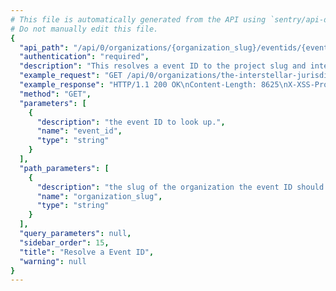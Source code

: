 ```yaml
---
# This file is automatically generated from the API using `sentry/api-docs/generator.py.`
# Do not manually edit this file.
{
  "api_path": "/api/0/organizations/{organization_slug}/eventids/{event_id}/", 
  "authentication": "required", 
  "description": "This resolves a event ID to the project slug and internal issue ID and internal event ID.", 
  "example_request": "GET /api/0/organizations/the-interstellar-jurisdiction/eventids/e7c307cd14ea4025b0d52d313a76c3d4/ HTTP/1.1\nHost: sentry.io\nAuthorization: Bearer <token>", 
  "example_response": "HTTP/1.1 200 OK\nContent-Length: 8625\nX-XSS-Protection: 1; mode=block\nX-Content-Type-Options: nosniff\nContent-Language: en\nAccess-Control-Expose-Headers: X-Sentry-Error, Retry-After\nVary: Accept-Language, Cookie\nAccess-Control-Allow-Methods: GET, HEAD, OPTIONS\nAllow: GET, HEAD, OPTIONS\nAccess-Control-Allow-Origin: *\nAccess-Control-Allow-Headers: X-Sentry-Auth, X-Requested-With, Origin, Accept, Content-Type, Authentication, Authorization\nContent-Type: application/json\nX-Frame-Options: deny\n\n{\n  \"event\": {\n    \"_meta\": {\n      \"context\": null, \n      \"contexts\": null, \n      \"entries\": {}, \n      \"message\": null, \n      \"packages\": null, \n      \"sdk\": null, \n      \"tags\": {}, \n      \"user\": null\n    }, \n    \"context\": {\n      \"emptyList\": [], \n      \"emptyMap\": {}, \n      \"length\": 10837790, \n      \"results\": [\n        1, \n        2, \n        3, \n        4, \n        5\n      ], \n      \"session\": {\n        \"foo\": \"bar\"\n      }, \n      \"unauthorized\": false, \n      \"url\": \"http://example.org/foo/bar/\"\n    }, \n    \"contexts\": {\n      \"browser\": {\n        \"name\": \"Chrome\", \n        \"type\": \"browser\", \n        \"version\": \"28.0.1500\"\n      }, \n      \"client_os\": {\n        \"name\": \"Windows\", \n        \"type\": \"os\", \n        \"version\": \"8\"\n      }\n    }, \n    \"crashFile\": null, \n    \"culprit\": \"raven.scripts.runner in main\", \n    \"dateCreated\": \"2020-03-22T20:58:04Z\", \n    \"dateReceived\": \"2020-03-22T20:58:04.796879Z\", \n    \"dist\": null, \n    \"entries\": [\n      {\n        \"data\": {\n          \"formatted\": \"This is an example python exception\"\n        }, \n        \"type\": \"message\"\n      }, \n      {\n        \"data\": {\n          \"frames\": [\n            {\n              \"absPath\": \"/home/ubuntu/.virtualenvs/getsentry/src/raven/raven/base.py\", \n              \"colNo\": null, \n              \"context\": [\n                [\n                  298, \n                  \"                frames = stack\"\n                ], \n                [\n                  299, \n                  \"\"\n                ], \n                [\n                  300, \n                  \"            data.update({\"\n                ], \n                [\n                  301, \n                  \"                'sentry.interfaces.Stacktrace': {\"\n                ], \n                [\n                  302, \n                  \"                    'frames': get_stack_info(frames,\"\n                ], \n                [\n                  303, \n                  \"                        transformer=self.transform)\"\n                ], \n                [\n                  304, \n                  \"                },\"\n                ], \n                [\n                  305, \n                  \"            })\"\n                ], \n                [\n                  306, \n                  \"\"\n                ], \n                [\n                  307, \n                  \"        if 'sentry.interfaces.Stacktrace' in data:\"\n                ], \n                [\n                  308, \n                  \"            if self.include_paths:\"\n                ]\n              ], \n              \"errors\": null, \n              \"filename\": \"raven/base.py\", \n              \"function\": \"build_msg\", \n              \"inApp\": false, \n              \"instructionAddr\": null, \n              \"lineNo\": 303, \n              \"module\": \"raven.base\", \n              \"package\": null, \n              \"platform\": null, \n              \"rawFunction\": null, \n              \"symbol\": null, \n              \"symbolAddr\": null, \n              \"trust\": null, \n              \"vars\": {\n                \"'culprit'\": null, \n                \"'data'\": {\n                  \"'message'\": \"u'This is a test message generated using ``raven test``'\", \n                  \"'sentry.interfaces.Message'\": {\n                    \"'message'\": \"u'This is a test message generated using ``raven test``'\", \n                    \"'params'\": []\n                  }\n                }, \n                \"'date'\": \"datetime.datetime(2013, 8, 13, 3, 8, 24, 880386)\", \n                \"'event_id'\": \"'54a322436e1b47b88e239b78998ae742'\", \n                \"'event_type'\": \"'raven.events.Message'\", \n                \"'extra'\": {\n                  \"'go_deeper'\": [\n                    [\n                      \"{\\\"'bar'\\\":[\\\"'baz'\\\"],\\\"'foo'\\\":\\\"'bar'\\\"}\"\n                    ]\n                  ], \n                  \"'loadavg'\": [\n                    0.37255859375, \n                    0.5341796875, \n                    0.62939453125\n                  ], \n                  \"'user'\": \"'dcramer'\"\n                }, \n                \"'frames'\": \"<generator object iter_stack_frames at 0x107bcc3c0>\", \n                \"'handler'\": \"<raven.events.Message object at 0x107bd0890>\", \n                \"'k'\": \"'sentry.interfaces.Message'\", \n                \"'kwargs'\": {\n                  \"'level'\": 20, \n                  \"'message'\": \"'This is a test message generated using ``raven test``'\"\n                }, \n                \"'public_key'\": null, \n                \"'result'\": {\n                  \"'message'\": \"u'This is a test message generated using ``raven test``'\", \n                  \"'sentry.interfaces.Message'\": {\n                    \"'message'\": \"u'This is a test message generated using ``raven test``'\", \n                    \"'params'\": []\n                  }\n                }, \n                \"'self'\": \"<raven.base.Client object at 0x107bb8210>\", \n                \"'stack'\": true, \n                \"'tags'\": null, \n                \"'time_spent'\": null, \n                \"'v'\": {\n                  \"'message'\": \"u'This is a test message generated using ``raven test``'\", \n                  \"'params'\": []\n                }\n              }\n            }, \n            {\n              \"absPath\": \"/home/ubuntu/.virtualenvs/getsentry/src/raven/raven/base.py\", \n              \"colNo\": null, \n              \"context\": [\n                [\n                  454, \n                  \"        if not self.is_enabled():\"\n                ], \n                [\n                  455, \n                  \"            return\"\n                ], \n                [\n                  456, \n                  \"\"\n                ], \n                [\n                  457, \n                  \"        data = self.build_msg(\"\n                ], \n                [\n                  458, \n                  \"            event_type, data, date, time_spent, extra, stack, tags=tags,\"\n                ], \n                [\n                  459, \n                  \"            **kwargs)\"\n                ], \n                [\n                  460, \n                  \"\"\n                ], \n                [\n                  461, \n                  \"        self.send(**data)\"\n                ], \n                [\n                  462, \n                  \"\"\n                ], \n                [\n                  463, \n                  \"        return (data.get('event_id'),)\"\n                ], \n                [\n                  464, \n                  \"\"\n                ]\n              ], \n              \"errors\": null, \n              \"filename\": \"raven/base.py\", \n              \"function\": \"capture\", \n              \"inApp\": false, \n              \"instructionAddr\": null, \n              \"lineNo\": 459, \n              \"module\": \"raven.base\", \n              \"package\": null, \n              \"platform\": null, \n              \"rawFunction\": null, \n              \"symbol\": null, \n              \"symbolAddr\": null, \n              \"trust\": null, \n              \"vars\": {\n                \"'data'\": null, \n                \"'date'\": null, \n                \"'event_type'\": \"'raven.events.Message'\", \n                \"'extra'\": {\n                  \"'go_deeper'\": [\n                    [\n                      \"{\\\"'bar'\\\":[\\\"'baz'\\\"],\\\"'foo'\\\":\\\"'bar'\\\"}\"\n                    ]\n                  ], \n                  \"'loadavg'\": [\n                    0.37255859375, \n                    0.5341796875, \n                    0.62939453125\n                  ], \n                  \"'user'\": \"'dcramer'\"\n                }, \n                \"'kwargs'\": {\n                  \"'level'\": 20, \n                  \"'message'\": \"'This is a test message generated using ``raven test``'\"\n                }, \n                \"'self'\": \"<raven.base.Client object at 0x107bb8210>\", \n                \"'stack'\": true, \n                \"'tags'\": null, \n                \"'time_spent'\": null\n              }\n            }, \n            {\n              \"absPath\": \"/home/ubuntu/.virtualenvs/getsentry/src/raven/raven/base.py\", \n              \"colNo\": null, \n              \"context\": [\n                [\n                  572, \n                  \"        \\\"\\\"\\\"\"\n                ], \n                [\n                  573, \n                  \"        Creates an event from ``message``.\"\n                ], \n                [\n                  574, \n                  \"\"\n                ], \n                [\n                  575, \n                  \"        >>> client.captureMessage('My event just happened!')\"\n                ], \n                [\n                  576, \n                  \"        \\\"\\\"\\\"\"\n                ], \n                [\n                  577, \n                  \"        return self.capture('raven.events.Message', message=message, **kwargs)\"\n                ], \n                [\n                  578, \n                  \"\"\n                ], \n                [\n                  579, \n                  \"    def captureException(self, exc_info=None, **kwargs):\"\n                ], \n                [\n                  580, \n                  \"        \\\"\\\"\\\"\"\n                ], \n                [\n                  581, \n                  \"        Creates an event from an exception.\"\n                ], \n                [\n                  582, \n                  \"\"\n                ]\n              ], \n              \"errors\": null, \n              \"filename\": \"raven/base.py\", \n              \"function\": \"captureMessage\", \n              \"inApp\": false, \n              \"instructionAddr\": null, \n              \"lineNo\": 577, \n              \"module\": \"raven.base\", \n              \"package\": null, \n              \"platform\": null, \n              \"rawFunction\": null, \n              \"symbol\": null, \n              \"symbolAddr\": null, \n              \"trust\": null, \n              \"vars\": {\n                \"'kwargs'\": {\n                  \"'data'\": null, \n                  \"'extra'\": {\n                    \"'go_deeper'\": [\n                      \"[{\\\"'bar'\\\":[\\\"'baz'\\\"],\\\"'foo'\\\":\\\"'bar'\\\"}]\"\n                    ], \n                    \"'loadavg'\": [\n                      0.37255859375, \n                      0.5341796875, \n                      0.62939453125\n                    ], \n                    \"'user'\": \"'dcramer'\"\n                  }, \n                  \"'level'\": 20, \n                  \"'stack'\": true, \n                  \"'tags'\": null\n                }, \n                \"'message'\": \"'This is a test message generated using ``raven test``'\", \n                \"'self'\": \"<raven.base.Client object at 0x107bb8210>\"\n              }\n            }, \n            {\n              \"absPath\": \"/home/ubuntu/.virtualenvs/getsentry/src/raven/raven/scripts/runner.py\", \n              \"colNo\": null, \n              \"context\": [\n                [\n                  72, \n                  \"        level=logging.INFO,\"\n                ], \n                [\n                  73, \n                  \"        stack=True,\"\n                ], \n                [\n                  74, \n                  \"        tags=options.get('tags', {}),\"\n                ], \n                [\n                  75, \n                  \"        extra={\"\n                ], \n                [\n                  76, \n                  \"            'user': get_uid(),\"\n                ], \n                [\n                  77, \n                  \"            'loadavg': get_loadavg(),\"\n                ], \n                [\n                  78, \n                  \"        },\"\n                ], \n                [\n                  79, \n                  \"    ))\"\n                ], \n                [\n                  80, \n                  \"\"\n                ], \n                [\n                  81, \n                  \"    if client.state.did_fail():\"\n                ], \n                [\n                  82, \n                  \"        print('error!')\"\n                ]\n              ], \n              \"errors\": null, \n              \"filename\": \"raven/scripts/runner.py\", \n              \"function\": \"send_test_message\", \n              \"inApp\": false, \n              \"instructionAddr\": null, \n              \"lineNo\": 77, \n              \"module\": \"raven.scripts.runner\", \n              \"package\": null, \n              \"platform\": null, \n              \"rawFunction\": null, \n              \"symbol\": null, \n              \"symbolAddr\": null, \n              \"trust\": null, \n              \"vars\": {\n                \"'client'\": \"<raven.base.Client object at 0x107bb8210>\", \n                \"'data'\": null, \n                \"'k'\": \"'secret_key'\", \n                \"'options'\": {\n                  \"'data'\": null, \n                  \"'tags'\": null\n                }\n              }\n            }, \n            {\n              \"absPath\": \"/home/ubuntu/.virtualenvs/getsentry/src/raven/raven/scripts/runner.py\", \n              \"colNo\": null, \n              \"context\": [\n                [\n                  107, \n                  \"    print(\\\"Using DSN configuration:\\\")\"\n                ], \n                [\n                  108, \n                  \"    print(\\\" \\\", dsn)\"\n                ], \n                [\n                  109, \n                  \"    print()\"\n                ], \n                [\n                  110, \n                  \"\"\n                ], \n                [\n                  111, \n                  \"    client = Client(dsn, include_paths=['raven'])\"\n                ], \n                [\n                  112, \n                  \"    send_test_message(client, opts.__dict__)\"\n                ]\n              ], \n              \"errors\": null, \n              \"filename\": \"raven/scripts/runner.py\", \n              \"function\": \"main\", \n              \"inApp\": false, \n              \"instructionAddr\": null, \n              \"lineNo\": 112, \n              \"module\": \"raven.scripts.runner\", \n              \"package\": null, \n              \"platform\": null, \n              \"rawFunction\": null, \n              \"symbol\": null, \n              \"symbolAddr\": null, \n              \"trust\": null, \n              \"vars\": {\n                \"'args'\": [\n                  \"'test'\", \n                  \"'https://ebc35f33e151401f9deac549978bda11:f3403f81e12e4c24942d505f086b2cad@sentry.io/1'\"\n                ], \n                \"'client'\": \"<raven.base.Client object at 0x107bb8210>\", \n                \"'dsn'\": \"'https://ebc35f33e151401f9deac549978bda11:f3403f81e12e4c24942d505f086b2cad@sentry.io/1'\", \n                \"'opts'\": \"<Values at 0x107ba3b00: {'data': None, 'tags': None}>\", \n                \"'parser'\": \"<optparse.OptionParser instance at 0x107ba3368>\", \n                \"'root'\": \"<logging.Logger object at 0x107ba5b10>\"\n              }\n            }\n          ], \n          \"framesOmitted\": null, \n          \"hasSystemFrames\": false, \n          \"registers\": null\n        }, \n        \"type\": \"stacktrace\"\n      }, \n      {\n        \"data\": {\n          \"cookies\": [\n            [\n              \"foo\", \n              \"bar\"\n            ], \n            [\n              \"biz\", \n              \"baz\"\n            ]\n          ], \n          \"data\": {\n            \"hello\": \"world\"\n          }, \n          \"env\": {\n            \"ENV\": \"prod\"\n          }, \n          \"fragment\": null, \n          \"headers\": [\n            [\n              \"Content-Type\", \n              \"application/json\"\n            ], \n            [\n              \"Referer\", \n              \"http://example.com\"\n            ], \n            [\n              \"User-Agent\", \n              \"Mozilla/5.0 (Windows NT 6.2; WOW64) AppleWebKit/537.36 (KHTML, like Gecko) Chrome/28.0.1500.72 Safari/537.36\"\n            ]\n          ], \n          \"inferredContentType\": \"application/json\", \n          \"method\": \"GET\", \n          \"query\": [\n            [\n              \"foo\", \n              \"bar\"\n            ]\n          ], \n          \"url\": \"http://example.com/foo\"\n        }, \n        \"type\": \"request\"\n      }\n    ], \n    \"errors\": [], \n    \"eventID\": \"e7c307cd14ea4025b0d52d313a76c3d4\", \n    \"fingerprints\": [\n      \"3a2b45089d0211943e5a6645fb4cea3f\"\n    ], \n    \"groupID\": \"1\", \n    \"groupingConfig\": {\n      \"enhancements\": \"eJybzDhxY3J-bm5-npWRgaGlroGxrpHxBABcTQcY\", \n      \"id\": \"newstyle:2019-10-29\"\n    }, \n    \"id\": \"e7c307cd14ea4025b0d52d313a76c3d4\", \n    \"location\": null, \n    \"message\": \"This is an example python exception\", \n    \"metadata\": {\n      \"title\": \"This is an example python exception\"\n    }, \n    \"packages\": {\n      \"my.package\": \"1.0.0\"\n    }, \n    \"platform\": \"python\", \n    \"projectID\": \"2\", \n    \"sdk\": null, \n    \"size\": 7954, \n    \"tags\": [\n      {\n        \"_meta\": null, \n        \"key\": \"browser\", \n        \"value\": \"Chrome 28.0.1500\"\n      }, \n      {\n        \"_meta\": null, \n        \"key\": \"browser.name\", \n        \"value\": \"Chrome\"\n      }, \n      {\n        \"_meta\": null, \n        \"key\": \"client_os\", \n        \"value\": \"Windows 8\"\n      }, \n      {\n        \"_meta\": null, \n        \"key\": \"client_os.name\", \n        \"value\": \"Windows\"\n      }, \n      {\n        \"_meta\": null, \n        \"key\": \"environment\", \n        \"value\": \"prod\"\n      }, \n      {\n        \"_meta\": null, \n        \"key\": \"level\", \n        \"value\": \"error\"\n      }, \n      {\n        \"_meta\": null, \n        \"key\": \"release\", \n        \"value\": \"f7c3d6eaf43ece8866c5333a939d281a8460c551\"\n      }, \n      {\n        \"_meta\": null, \n        \"key\": \"server_name\", \n        \"value\": \"web01.example.org\"\n      }, \n      {\n        \"_meta\": null, \n        \"key\": \"url\", \n        \"value\": \"http://example.com/foo\"\n      }, \n      {\n        \"_meta\": null, \n        \"key\": \"user\", \n        \"query\": \"user.id:\\\"1\\\"\", \n        \"value\": \"id:1\"\n      }\n    ], \n    \"title\": \"This is an example python exception\", \n    \"type\": \"default\", \n    \"user\": {\n      \"data\": null, \n      \"email\": \"sentry@example.com\", \n      \"id\": \"1\", \n      \"ip_address\": \"127.0.0.1\", \n      \"name\": \"Sentry\", \n      \"username\": \"sentry\"\n    }\n  }, \n  \"eventId\": \"e7c307cd14ea4025b0d52d313a76c3d4\", \n  \"groupId\": \"1\", \n  \"organizationSlug\": \"the-interstellar-jurisdiction\", \n  \"projectSlug\": \"pump-station\"\n}", 
  "method": "GET", 
  "parameters": [
    {
      "description": "the event ID to look up.", 
      "name": "event_id", 
      "type": "string"
    }
  ], 
  "path_parameters": [
    {
      "description": "the slug of the organization the event ID should be looked up in.", 
      "name": "organization_slug", 
      "type": "string"
    }
  ], 
  "query_parameters": null, 
  "sidebar_order": 15, 
  "title": "Resolve a Event ID", 
  "warning": null
}
---
```

